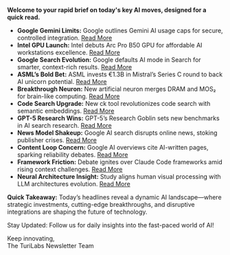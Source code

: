 <p><strong>Welcome to your rapid brief on today's key AI moves, designed for a quick read.</strong></p>
<ul>
<li><strong>Google Gemini Limits:</strong> Google outlines Gemini AI usage caps for secure, controlled integration. <a href="https://www.theverge.com/news/773496/google-gemini-usage-limits">Read More</a></li>
<li><strong>Intel GPU Launch:</strong> Intel debuts Arc Pro B50 GPU for affordable AI workstations excellence. <a href="https://www.guru3d.com/story/intel-arc-pro-b50-gpu-launched-at-for-compact-workstations/">Read More</a></li>
<li><strong>Google Search Evolution:</strong> Google defaults AI mode in Search for smarter, context-rich results. <a href="https://www.seroundtable.com/google-ai-mode-default-40067.html">Read More</a></li>
<li><strong>ASML’s Bold Bet:</strong> ASML invests €1.3B in Mistral’s Series C round to back AI unicorn potential. <a href="https://www.reuters.com/world/europe/asml-becomes-mistral-ais-top-shareholder-after-leading-latest-funding-round-2025-09-07/">Read More</a></li>
<li><strong>Breakthrough Neuron:</strong> New artificial neuron merges DRAM and MOS₂ for brain-like computing. <a href="https://techxplore.com/news/2025-08-artificial-neuron-merges-dram-mos.html">Read More</a></li>
<li><strong>Code Search Upgrade:</strong> New ck tool revolutionizes code search with semantic embeddings. <a href="https://github.com/BeaconBay/ck">Read More</a></li>
<li><strong>GPT-5 Research Wins:</strong> GPT-5’s Research Goblin sets new benchmarks in AI search research. <a href="https://simonwillison.net/2025/Sep/6/research-goblin/">Read More</a></li>
<li><strong>News Model Shakeup:</strong> Google AI search disrupts online news, stoking publisher crises. <a href="https://www.theguardian.com/media/2025/sep/06/existential-crisis-google-use-ai-search-upended-web-publishers-models">Read More</a></li>
<li><strong>Content Loop Concern:</strong> Google AI overviews cite AI-written pages, sparking reliability debates. <a href="https://www.theregister.com/2025/09/07/googles_ai_cites_written_by_ai/">Read More</a></li>
<li><strong>Framework Friction:</strong> Debate ignites over Claude Code frameworks amid rising context challenges. <a href="https://shmck.substack.com/p/claude-code-framework-wars">Read More</a></li>
<li><strong>Neural Architecture Insight:</strong> Study aligns human visual processing with LLM architectures evolution. <a href="https://www.nature.com/articles/s42256-025-01072-0">Read More</a></li>
</ul>
<p><strong>Quick Takeaway:</strong> Today’s headlines reveal a dynamic AI landscape—where strategic investments, cutting-edge breakthroughs, and disruptive integrations are shaping the future of technology.</p>
<p>Stay Updated: Follow us for daily insights into the fast-paced world of AI! </p>
<p>Keep innovating,<br />
The TuriLabs Newsletter Team</p>